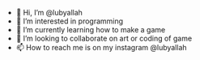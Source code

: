 - 👋 Hi, I’m @lubyallah
- 👀 I’m interested in programming
- 🌱 I’m currently learning how to make a game
- 💞️ I’m looking to collaborate on art or coding of game
- 📫 How to reach me is on my instagram @lubyallah

<!---
lubyallah/lubyallah is a ✨ special ✨ repository because its `README.md` (this file) appears on your GitHub profile.
You can click the Preview link to take a look at your changes.
--->
